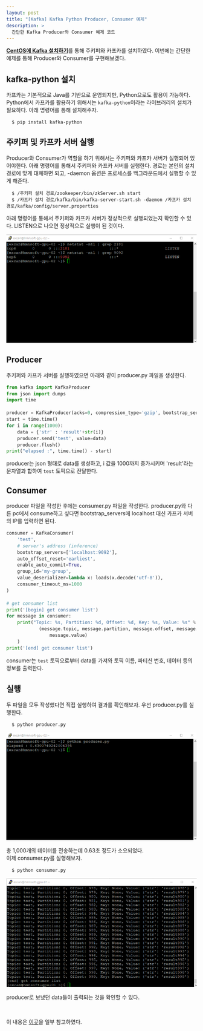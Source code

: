 ```yaml
---
layout: post
title: "[Kafka] Kafka Python Producer, Consumer 예제"
description: >
  간단한 Kafka Producer와 Consumer 예제 코드
---
```


[**CentOS에 Kafka 설치하기**](https://pyeon9.github.io/blog/setup/2021-04-19-CentOS-Kafka-install/)를 통해 주키퍼와 카프카를 설치하였다. 이번에는 간단한 예제를 통해 Producer와 Consumer를 구현해보겠다.

## kafka-python 설치
카프카는 기본적으로 Java를 기반으로 운영되지만, Python으로도 활용이 가능하다. Python에서 카프카를 활용하기 위해서는 `kafka-python`이라는 라이브러리의 설치가 필요하다. 아래 명령어를 통해 설치해주자.
```
  $ pip install kafka-python
```

## 주키퍼 및 카프카 서버 실행
Producer와 Consumer가 역할을 하기 위해서는 주키퍼와 카프카 서버가 실행되어 있어야한다. 아래 명령어를 통해서 주키퍼와 카프카 서버를 실행한다. 경로는 본인의 설치 경로에 맞게 대체하면 되고, -daemon 옵션은 프로세스를 백그라운드에서 실행할 수 있게 해준다.
```
  $ /주키퍼 설치 경로/zookeeper/bin/zkServer.sh start
  $ /카프카 설치 경로/kafka/bin/kafka-server-start.sh -daemon /카프카 설치 경로/kafka/config/server.properties
```

아래 명령어를 통해서 주키퍼와 카프카 서버가 정상적으로 실행되었는지 확인할 수 있다. LISTEN으로 나오면 정상적으로 실행이 된 것이다.

![01-netstat](https://github.com/pyeon9/images-for-github-page/blob/main/kafka-hdfs/2021-04/04-21-kafka-example/01-netstat.png?raw=true)


## Producer
주키퍼와 카프카 서버를 실행하였으면 아래와 같이 producer.py 파일을 생성한다. 

```python
from kafka import KafkaProducer 
from json import dumps 
import time 

producer = KafkaProducer(acks=0, compression_type='gzip', bootstrap_servers=['localhost:9092'], value_serializer=lambda x: dumps(x).encode('utf-8')) 
start = time.time() 
for i in range(1000): 
    data = {'str' : 'result'+str(i)} 
    producer.send('test', value=data) 
    producer.flush() 
print("elapsed :", time.time() - start)
```

producer는 json 형태로 data를 생성하고, i 값을 1000까지 증가시키며 'result'라는 문자열과 합하여 `test` 토픽으로 전달한다.

## Consumer
producer 파일을 작성한 후에는 consumer.py 파일을 작성한다. producer.py와 다른 pc에서 consume하고 싶다면 bootstrap_servers에 localhost 대신 카프카 서버의 IP를 입력하면 된다.

```python
consumer = KafkaConsumer(
    'test',
    # server's address (inference)
    bootstrap_servers=['localhost:9092'],
    auto_offset_reset='earliest',
    enable_auto_commit=True,
    group_id='my-group',
    value_deserializer=lambda x: loads(x.decode('utf-8')),
    consumer_timeout_ms=1000
)

# get consumer list
print('[begin] get consumer list')
for message in consumer:
    print("Topic: %s, Partition: %d, Offset: %d, Key: %s, Value: %s" % \
            (message.topic, message.partition, message.offset, message.key, \
                message.value)
    )
print('[end] get consumer list')
```

consumer는 `test` 토픽으로부터 data를 가져와 토픽 이름, 파티션 번호, 데이터 등의 정보를 출력한다.

## 실행 
두 파일을 모두 작성했다면 직접 실행하여 결과를 확인해보자. 우선 producer.py를 실행한다.
```
  $ python producer.py
```

![02-producer](https://github.com/pyeon9/images-for-github-page/blob/main/kafka-hdfs/2021-04/04-21-kafka-example/02-producer.png?raw=true)

총 1,000개의 데이터를 전송하는데 0.63초 정도가 소요되었다.   
이제 consumer.py를 실행해보자.
```
  $ python consumer.py
```

![03-consumer](https://github.com/pyeon9/images-for-github-page/blob/main/kafka-hdfs/2021-04/04-21-kafka-example/03-consumer.png?raw=true)

producer로 보냈던 data들이 출력되는 것을 확인할 수 있다.

<br/>

이 내용은 [이곳](https://needjarvis.tistory.com/607)을 일부 참고하였다.

<!-- Last modified: 21-04-21, 21:29 -->
